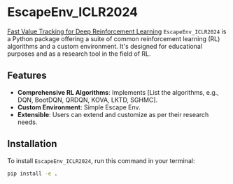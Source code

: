 # EscapeEnv_ICLR2024
[Fast Value Tracking for Deep Reinforcement Learning](https://arxiv.org/abs/2403.13178)
`EscapeEnv_ICLR2024` is a Python package offering a suite of common reinforcement learning (RL) algorithms and a custom environment. It's designed for educational purposes and as a research tool in the field of RL.

## Features

- **Comprehensive RL Algorithms**: Implements [List the algorithms, e.g., DQN, BootDQN, QRDQN, KOVA, LKTD, SGHMC].
- **Custom Environment**: Simple Escape Env.
- **Extensible**: Users can extend and customize as per their research needs.

## Installation

To install `EscapeEnv_ICLR2024`, run this command in your terminal:

```bash
pip install -e .